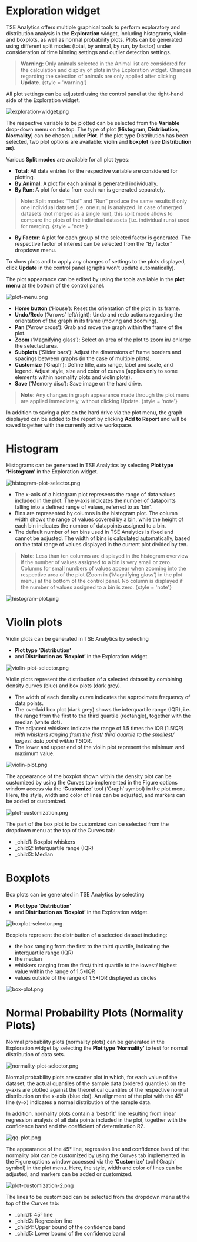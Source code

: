 # Exploration widget

TSE Analytics offers multiple graphical tools to perform exploratory and distribution analysis in the **Exploration** widget, including histograms, violin- and boxplots, as well as normal probability plots. Plots can be generated using different split modes (total, by animal, by run, by factor) under consideration of time binning settings and outlier detection settings. 

> **Warning:** Only animals selected in the Animal list are considered for the calculation and display  of plots in the Exploration widget. Changes regarding the selection of animals are only applied after clicking **Update**.
{style = 'warning'}

All plot settings can be adjusted using the control panel at the right-hand side of the Exploration widget.

![exploration-widget.png](exploration-widget.png)

The respective variable to be plotted can be selected from the **Variable** drop-down menu on the top. The type of plot (**Histogram, Distribution, Normality**) can be chosen under **Plot**. If the plot type Distribution has been selected, two plot options are available: **violin** and **boxplot** (see **Distribution as**). 

Various **Split modes** are available for all plot types:
- **Total**: All data entries for the respective variable are considered for plotting.
- **By Animal**: A plot for each animal is generated individually.
- **By Run**: A plot for data from each run is generated separately.
>Note: Split modes “Total” and “Run” produce the same results if only one individual dataset (i.e. one run) is analyzed. In case of merged datasets (not merged as a single run), this split mode allows to compare the plots of the individual datasets (i.e. individual runs) used for merging.
{style = 'note'}
- **By Factor**: A plot for each group of the selected factor is generated. The respective factor of interest can be selected from the “By factor” dropdown menu.

To show plots and to apply any changes of settings to the plots displayed, click **Update** in the control panel (graphs won’t update automatically).

The plot appearance can be edited by using the tools available in the **plot menu** at the bottom of the control panel. 

![plot-menu.png](plot-menu.png)

- **Home button** (‘House’): Reset the orientation of the plot in its frame.
- **Undo/Redo** (‘Arrows’ left/right): Undo and redo actions regarding the orientation of the graph in its frame (moving and zooming).
- **Pan** (‘Arrow cross’):  Grab and move the graph within the frame of the plot.
- **Zoom** (‘Magnifying glass’): Select an area of the plot to zoom in/ enlarge the selected area.
- **Subplots** (‘Slider bars’): Adjust the dimensions of frame borders and spacings between graphs (in the case of multiple plots).
- **Customize** (‘Graph’):
Define title, axis range, label and scale, and legend. Adjust style, size and color of curves (applies only to some elements within normality plots and violin plots).
- **Save** (‘Memory disc’): Save image on the hard drive.

> **Note:** Any changes in graph appearance made through the plot menu are applied immediately, without clicking Update.
{style = 'note'}

In addition to saving a plot on the hard drive via the plot menu, the graph displayed can be added to the report by clicking **Add to Report** and will be saved together with the currently active workspace.

# Histogram

Histograms can be generated in TSE Analytics by selecting **Plot type ‘Histogram’** in the Exploration widget.

![histogram-plot-selector.png](histogram-plot-selector.png)

- The x-axis of a histogram plot represents the range of data values included in the plot. The y-axis indicates the number of datapoints falling into a defined range of values, referred to as ‘bin’. 
- Bins are represented by columns in the histogram plot. The column width shows the range of values covered by a bin, while the height of each bin indicates the number of datapoints assigned to a bin.
- The default number of ten bins used in TSE Analytics is fixed and cannot be adjusted. The width of bins is calculated automatically, based on the total range of values displayed in the current plot divided by ten. 

> **Note:** Less than ten columns are displayed in the histogram overview if the number of values assigned to a bin is very small or zero. Columns for small numbers of values appear when zooming into the respective area of the plot (Zoom in (‘Magnifying glass’) in the plot menu) at the bottom of the control panel.  No column is displayed if the number of values assigned to a bin is zero.
{style = 'note'}

![histogram-plot.png](histogram-plot.png)

# Violin plots

Violin plots can be generated in TSE Analytics by selecting 
- **Plot type ‘Distribution’**  
- and **Distribution as ‘Boxplot’** in the Exploration widget. 

![violin-plot-selector.png](violin-plot-selector.png)

Violin plots represent the distribution of a selected dataset by combining density curves (blue) and box plots (dark grey). 
- The width of each density curve indicates the approximate frequency of data points. 
- The overlaid box plot (dark grey) shows the interquartile range (IQR), i.e. the range from the first to the third quartile (rectangle), together with the median (white dot).
- The adjacent whiskers indicate the range of 1.5 times the IQR (1.5*IQR) with whiskers ranging from the first/ third quartile to the smallest/ largest data point within 1.5*IQR.
- The lower and upper end of the violin plot represent the minimum and maximum value. 

![violin-plot.png](violin-plot.png)

The appearance of the boxplot shown within the density plot can be customized by using the Curves tab implemented in the Figure options window access via the **‘Customize’** tool (‘Graph’ symbol) in the plot menu. Here, the style, width and color of lines can be adjusted, and markers can be added or customized.

![plot-customization.png](plot-customization.png)

The part of the box plot to be customized can be selected from the dropdown menu at the top of the Curves tab:
- _child1: Boxplot whiskers
- _child2: Interquartile range (IQR)
- _child3: Median


# Boxplots

Box plots can be generated in TSE Analytics by selecting 
- **Plot type ‘Distribution’**
- and **Distribution as ‘Boxplot’** in the Exploration widget.

![boxplot-selector.png](boxplot-selector.png)

Boxplots represent the distribution of a selected dataset including:
- the box ranging from the first to the third quartile, indicating the interquartile range (IQR) 
- the median
- whiskers ranging from the first/ third quartile to the lowest/ highest value within the range of 1.5*IQR
- values outside of the range of 1.5*IQR displayed as circles

![box-plot.png](box-plot.png)


# Normal Probability Plots (Normality Plots)

Normal probability plots (normality plots) can be generated in the Exploration widget by selecting the **Plot type ‘Normality’** to test for normal distribution of data sets. 

![normality-plot-selector.png](normality-plot-selector.png)

Normal probability plots are scatter plot in which, for each value of the dataset, the actual quantiles of the sample data (ordered quantiles) on the y-axis are plotted against the theoretical quantiles of the respective normal distribution on the x-axis (blue dot). An alignment of the plot with the 45° line (y=x) indicates a normal distribution of the sample data.

In addition, normality plots contain a ‘best-fit’ line resulting from linear regression analysis of all data points included in the plot, together with the confidence band and the coefficient of determination R2.

![qq-plot.png](qq-plot.png)

The appearance of the 45° line, regression line and confidence band of the normality plot can be customized by using the Curves tab implemented in the Figure options window accessed via the **‘Customize’** tool (‘Graph’ symbol) in the plot menu. Here, the style, width and color of lines can be adjusted, and markers can be added or customized.

![plot-customization-2.png](plot-customization-2.png)

The lines to be customized can be selected from the dropdown menu at the top of the Curves tab:
- _child1: 45° line
- _child2: Regression line
- _child4: Upper bound of the confidence band
- _child5: Lower bound of the confidence band
